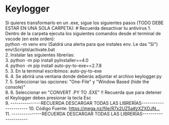 # Keylogger
Si quieres transformarlo en un .exe, sigue los siguientes pasos (TODO DEBE ESTAR EN UNA SOLA CARPETA):    # Recuerda desactivar tu antivirus    1. Dentro de la carpeta ejecuta los siguientes comandos desde el terminal de vscode (en este orden):          
python -m venv env   (Saldrá una alerta para que instales env. Le das "Si")         
env\Scripts\activate.bat    
2. Instalar las siguientes librerías:          
3. ​python -m pip install pyInstaller==4.0         
4. ​python -m pip install auto-py-to-exe==2.7.8     
5. 3.  En la terminal escribimos: auto-py-to-exe    
6. 4.  Se abrirá una ventana donde deberás adjuntar el archivo keylogger.py     
7. 5.  Seleccionar las opciones: "One-File" y "Window Based (hide the console)"    
8. 6.  Seleccionar en "CONVERT .PY TO .EXE"  ‼️ Recuerda que para detener el Keylogger debes presionar la tecla  Esc  
9.                      ---------------RECUERDA DESCARGAR TODAS LAS LIBRERÍAS----------------------
10.                      Código Fuente:  https://mega.nz/file/R7x2UZ5a#zXZXDJN...​   
11.                      ---------------RECUERDA DESCARGAR TODAS LAS LIBRERÍAS---------------------
